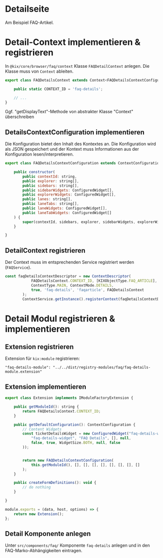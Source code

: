 # Detailseite

Am Beispiel FAQ-Artikel.

# Detail-Context implementieren & registrieren

In `@kix/core/browser/faq/context` Klasse `FAQDetailContext` anlegen. Die Klasse muss von `Context` ableiten.

```javascript
export class FAQDetailsContext extends Context<FAQDetailsContextConfiguration> {

    public static CONTEXT_ID = 'faq-details';

    // ...
}
```
Ggf. "getDisplayText"-Methode von abstrakter Klasse "Context" überschreiben

## DetailsContextConfiguration implementieren

Die Konfiguration bietet den Inhalt des Kontextes an. Die Konfiguration wird als JSON gespeichert und der Kontext muss Informationen aus der Konfiguration lesen/interpretieren.

```javascript
export class FAQDetailsContextConfiguration extends ContextConfiguration {

    public constructor(
        public contextId: string,
        public explorer: string[],
        public sidebars: string[],
        public sidebarWidgets: ConfiguredWidget[],
        public explorerWidgets: ConfiguredWidget[],
        public lanes: string[],
        public laneTabs: string[],
        public laneWidgets: ConfiguredWidget[],
        public laneTabWidgets: ConfiguredWidget[]
    ) {
        super(contextId, sidebars, explorer, sidebarWidgets, explorerWidgets, []);
    }

}
```

## DetailContext registrieren

Der Context muss im entsprechenden Service registriert werden (`FAQService`).
```javascript
const faqDetailsContextDescriptor = new ContextDescriptor(
            FAQDetailsContext.CONTEXT_ID, [KIXObjectType.FAQ_ARTICLE],
            ContextType.MAIN, ContextMode.DETAILS,
            true, 'faq-details', 'faqarticle', FAQDetailsContext
        );
        ContextService.getInstance().registerContext(faqDetailsContextDescriptor);
```

# Detail Modul registrieren & implementieren

## Extension registrieren

Extension für `kix:module` registrieren:

`"faq-details-module": "../../dist/registry-modules/faq/faq-details-module.extension"`

## Extension implementieren

```javascript
export class Extension implements IModuleFactoryExtension {

    public getModuleId(): string {
        return FAQDetailsContext.CONTEXT_ID;
    }

    public getDefaultConfiguration(): ContextConfiguration {
        // Content Widgets
        const ticketDetailsWidget = new ConfiguredWidget("faq-details-widget", new WidgetConfiguration(
            "faq-details-widget", "FAQ Details", [], null,
            false, true, WidgetSize.BOTH, null, false
        ));


        return new FAQDetailsContextConfiguration(
            this.getModuleId(), [], [], [], [], [], [], [], []
        );
    }

    public createFormDefinitions(): void {
        // do nothing
    }

}

module.exports = (data, host, options) => {
    return new Extension();
};
```

## Detail Komponente anlegen

Unter `src/components/faq/` Komponente `faq-details` anlegen und in den FAQ-Marko-Abhängigkeiten eintragen.